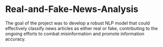 # Real-and-Fake-News-Analysis
The goal of the project was to develop a robust NLP model that could effectively classify news articles as either real or fake, contributing to the ongoing efforts to combat misinformation and promote information accuracy.
